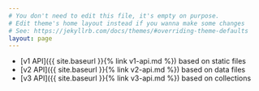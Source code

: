 ```yaml
---
# You don't need to edit this file, it's empty on purpose.
# Edit theme's home layout instead if you wanna make some changes
# See: https://jekyllrb.com/docs/themes/#overriding-theme-defaults
layout: page
---
```


- [v1 API]({{ site.baseurl }}{% link v1-api.md %}) based on static files
- [v2 API]({{ site.baseurl }}{% link v2-api.md %}) based on data files
- [v3 API]({{ site.baseurl }}{% link v3-api.md %}) based on collections
